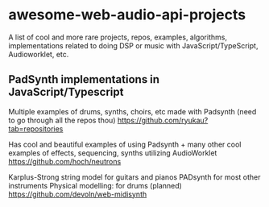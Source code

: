# awesome-web-audio-api-projects
A list of cool and more rare projects, repos, examples, algorithms, implementations related to doing DSP or music with JavaScript/TypeScript, Audioworklet, etc.

## PadSynth implementations in JavaScript/Typescript
Multiple examples of drums, synths, choirs, etc made with Padsynth (need to go through all the repos thou)
https://github.com/ryukau?tab=repositories

Has cool and beautiful examples of using Padsynth + many other cool examples of effects, sequencing, synths utilizing AudioWorklet
https://github.com/hoch/neutrons

Karplus-Strong string model for guitars and pianos
PADsynth for most other instruments
Physical modelling: for drums (planned)
https://github.com/devoln/web-midisynth

